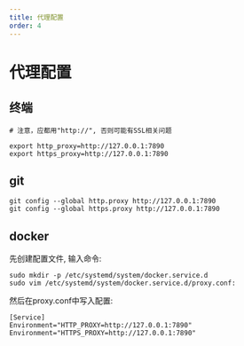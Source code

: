 ```yaml
---
title: 代理配置
order: 4
---
```


# 代理配置

## 终端

```shell:no-line-numbers;
# 注意，应都用"http://", 否则可能有SSL相关问题

export http_proxy=http://127.0.0.1:7890
export https_proxy=http://127.0.0.1:7890 
```

## git

```shell:no-line-numbers;
git config --global http.proxy http://127.0.0.1:7890
git config --global https.proxy http://127.0.0.1:7890
```

## docker

先创建配置文件, 输入命令:
```shell:no-line-numbers;
sudo mkdir -p /etc/systemd/system/docker.service.d
sudo vim /etc/systemd/system/docker.service.d/proxy.conf:
```

然后在proxy.conf中写入配置:
```shell:no-line-numbers;
[Service]
Environment="HTTP_PROXY=http://127.0.0.1:7890"
Environment="HTTPS_PROXY=http://127.0.0.1:7890"
```